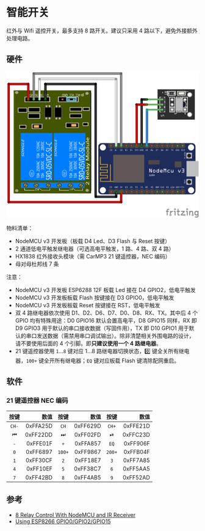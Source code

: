 # 智能开关

红外与 Wifi 遥控开关，最多支持 8 路开关。建议只采用 4 路以下，避免外接额外处理电路。

## 硬件

![面包包接线图](switch_bb.png)

物料清单：

- NodeMCU v3 开发板（板载 D4 Led、D3 Flash 与 Reset 按键）
- 2 通道低电平触发继电器（可选高电平触发，1 路、4 路、双 4 路）
- HX1838 红外接收头模块（需 CarMP3 21 键遥控器，NEC 编码）
- 母对母杜邦线 7 条

注意：

- NodeMCU v3 开发板 ESP6288 12F 板载 Led 接在 D4 GPIO2，低电平触发
- NodeMCU v3 开发板板载 Flash 按键接在 D3 GPIO0，低电平触发
- NodeMCU v3 开发板板载 Reset 按键接在 RST，低电平触发
- 双 4 路继电器依次使用 D1、D2、D6、D7、D0、D8、RX、TX。其中后 4 个 GPIO 均有特殊用途：D0 GPIO16 默认会置高电平，D8 GPIO15 同样，RX 即 D9 GPIO3 用于默认的串口接收数据（写固件用），TX 即 D10 GPIO1 用于默认的串口发送数据（需禁用串口调试输出）。除非清楚相关外围电路的设计，请不要使用后面的 4 个引脚。即**只建议使用一个 4 路继电器**。
- 21 键遥控器使用 `1`…`8` 键对应 1…8 路继电器切换状态，0️⃣ 键全关所有继电器，`100+` 键全开所有继电器；`EQ` 键对应板载 Flash 键清除配网重启。

## 软件

### 21 键遥控器 NEC 编码

 按键  | 数值     | 按键  | 数值     | 按键  | 数值
:-----:|---------:|:-----:|---------:|:-----:|---------:
 `CH-` | 0xFFA25D | `CH`  | 0xFF629D | `CH+` | 0xFFE21D
 ⏮    | 0xFF22DD | ⏭    | 0xFF02FD | ⏯    | 0xFFC23D
 `-`   | 0xFFE01F | `+`   | 0xFFA857 | `EQ`  | 0xFF906F
 `0`   | 0xFF6897 | `100+`| 0xFF9867 | `200+`| 0xFFB04F
 `1`   | 0xFF30CF | `2`   | 0xFF18E7 | `3`   | 0xFF7A85
 `4`   | 0xFF10EF | `5`   | 0xFF38C7 | `6`   | 0xFF5AA5
 `7`   | 0xFF42BD | `8`   | 0xFF4AB5 | `9`   | 0xFF52AD

## 参考

- [8 Relay Control With NodeMCU and IR Receiver](http://www.instructables.com/id/8-Relay-Control-With-NodeMCU-and-IR-Receiver-Using/)
- [Using ESP8266 GPIO0/GPIO2/GPIO15](https://www.forward.com.au/pfod/ESP8266/GPIOpins/index.html)
